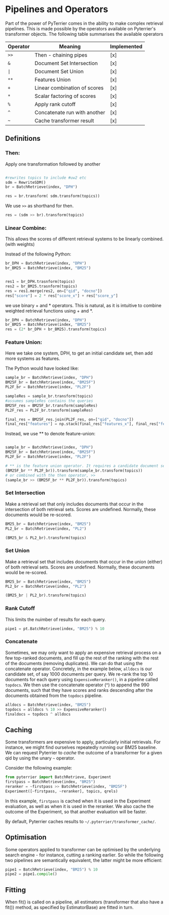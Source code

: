 # Pipelines and Operators

Part of the power of PyTerrier comes in the ability to make complex retrieval pipelines. This is made possible by the operators available on Pyterrier's transformer objects. The following table summarises the available operators

| Operator   | Meaning                         | Implemented |
|------------|---------------------------------|-------------|
|    `>>`    |      Then - chaining pipes      | [x]         |
|    `&`     |    Document Set Intersection    | [x]         |
|    `\|`    |        Document Set Union       | [x]         |
|    `**`    |          Features Union         | [x]         |
|    `+`     |   Linear combination of scores  | [x]         |
|    `*`     |    Scalar factoring of scores   | [x]         |
|    `%`     |        Apply rank cutoff        | [x]         |
|    `^`     |  Concatenate run with another   | [x]         |
|    `~`     |     Cache transformer result    | [x]         |

## Definitions

### Then:

Apply one transformation followed by another
```python

#rewrites topics to include #uw2 etc
sdm = RewriteSDM()
br = BatchRetrieve(index, "DPH")

res = br.transform( sdm.transform(topics))

```

We use `>>` as shorthand for then.

```python
res = (sdm >> br).transform(topics)
```

### Linear Combine:

This allows the scores of different retrieval systems to be linearly combined.
(with weights)

Instead of the following Python:
```python
br_DPH = BatchRetrieve(index, "DPH")
br_BM25 = BatchRetrieve(index, "BM25")


res1 = br_DPH.trasnform(topics)
res2 = br_BM25.trasnform(topics)
res = res1.merge(res2, on=["qid", "docno"])
res["score"] = 2 * res["score_x"] + res["score_y"]

```
we use binary + and * operators. This is natural, as it is intuitive to combine weighted retrieval functions using + and *.

```python
br_DPH = BatchRetrieve(index, "DPH")
br_BM25 = BatchRetrieve(index, "BM25")
res = (2* br_DPH + br_BM25).transform(topics)
```

### Feature Union:

Here we take one system, DPH, to get an initial candidate set, then add more systems as features.

The Python would have looked like:
```python
sample_br = BatchRetrieve(index, "DPH")
BM25F_br = BatchRetrieve(index, "BM25F")
PL2F_br = BatchRetrieve(index, "PL2F")

sampleRes = sample_br.transform(topics)
#assumes sampleRes contains the queries
BM25F_res = BM25F_br.transform(sampleRes)
PL2F_res = PL2F_br.transform(sampleRes)

final_res = BM25F_res.join(PL2F_res, on=["qid", "docno"])
final_res["features"] = np.stack(final_res["features_x"], final_res["features_y"])

```

Instead, we use ** to denote feature-union:


```python

sample_br = BatchRetrieve(index, "DPH")
BM25F_br = BatchRetrieve(index, "BM25F")
PL2F_br = BatchRetrieve(index, "PL2F")

# ** is the feature union operator. It requires a candidate document set as input 
(BM25F_br ** PL2F_br)).transform(sample_br.transform(topics))
# or combined with the then operator, >>
(sample_br >> (BM25F_br ** PL2F_br)).transform(topics)

```

### Set Intersection

Make a retrieval set that only includes documents that occur in the intersection of both retrieval sets. Scores are undefined. Normally, these documents would be re-scored.

```python
BM25_br = BatchRetrieve(index, "BM25")
PL2_br = BatchRetrieve(index, "PL2")

(BM25_br & PL2_br).transform(topics)
```

### Set Union

Make a retrieval set that includes documents that occur in the union (either) of both retrieval sets. Scores are undefined. Normally, these documents would be re-scored.

```python
BM25_br = BatchRetrieve(index, "BM25")
PL2_br = BatchRetrieve(index, "PL2")

(BM25_br | PL2_br).transform(topics)
```

### Rank Cutoff

This limits the nuimber of results for each query. 

```python
pipe1 = pt.BatchRetrieve(index, "BM25") % 10

```


### Concatenate

Sometimes, we may only want to apply an expensive retrieval process on a few top-ranked documents, and fill up the rest of the ranking with the rest of the documents (removing duplicates). We can do that using the concatenate operator. Concretely, in the example below, `alldocs` is our candidate set, of say 1000 documents per query. We re-rank the top 10 documents for each query using `ExpensiveReranker()`, in a pipeline called `topdocs`. We then use the concatenate operator (^) to append the 990 documents, such that they have scores and ranks descending after the documents obtained from the `topdocs` pipeline.

```python
alldocs = BatchRetrieve(index, "BM25")
topdocs = alldocs % 10 >> ExpensiveReranker()
finaldocs = topdocs ^ alldocs
```

## Caching

Some transformers are expensive to apply, particularly initial retrievals. For instance, we might find ourselves repeatedly running our BM25 baseline. We can request Pyterrier to _cache_ the outcome of a transformer for a given qid by using the unary `~` operator.

Consider the following example:
```python
from pyterrier import BatchRetrieve, Experiment
firstpass = BatchRetrieve(index, "BM25")
reranker = ~firstpass >> BatchRetrieve(index, "BM25F")
Experiment([~firstpass, ~reranker], topics, qrels)
```
In this example, `firstpass` is cached when it is used in the Experiment evaluation, as well as when it is used in the reranker. We also cache the outcome of the Experiment, so that another evaluation will be faster.

By default, Pyterrier caches results to `~/.pyterrier/transformer_cache/`.

## Optimisation

Some operators applied to transformer can be optimised by the underlying search engine - for instance, cutting a ranking earlier. So while the following two pipelines are semantically equivalent, the latter might be more efficient:
```python
pipe1 = BatchRetrieve(index, "BM25") % 10
pipe2 = pipe1.compile()
```

## Fitting

When fit() is called on a pipeline, all estimators (transformer that also have a fit()) method, as specified by EstimatorBase) are fitted in turn.
